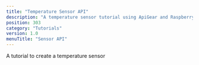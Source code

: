 ```yaml
---
title: "Temperature Sensor API"
description: "A temperature sensor tutorial using ApiGear and Raspberry Pi"
position: 303
category: "Tutorials"
version: 1.0
menuTitle: "Sensor API"
---
```


A tutorial to create a temperature sensor

